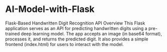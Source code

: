 # AI-Model-with-Flask
Flask-Based Handwritten Digit Recognition API Overview This Flask application serves as an API for predicting handwritten digits using a pre-trained deep learning model. The app accepts an image (in base64 format), processes it, and returns the predicted digit. It also provides a simple frontend (index.html) for users to interact with the model.
